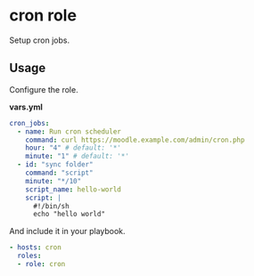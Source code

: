# cron role

Setup cron jobs.

## Usage

Configure the role.

**vars.yml**

```yml
cron_jobs:
  - name: Run cron scheduler
    command: curl https://moodle.example.com/admin/cron.php
    hour: "4" # default: '*'
    minute: "1" # default: '*'
  - id: "sync folder"
    command: "script"
    minute: "*/10"
    script_name: hello-world
    script: |
      #!/bin/sh
      echo "hello world"
```

And include it in your playbook.

```yml
- hosts: cron
  roles:
  - role: cron
```
